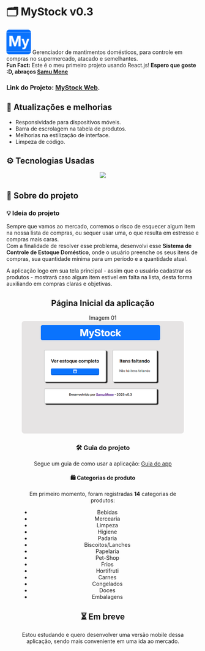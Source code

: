# 🗂️ MyStock v0.3
<img src="my-app/src/assets/icon.png" alt="logo do projeto" style="width: 64px;border-radius:7px;">
Gerenciador de mantimentos domésticos, para controle em compras no supermercado, atacado e semelhantes.<br>
<strong>Fun Fact: </strong>Este é o meu primeiro projeto usando React.js! <strong>Espero que goste :D, abraços <a href="https://github.com/SamuMeneDev">Samu Mene</a></strong>
<h3><strong>Link do Projeto: </strong><a href="https://my-stock-eight.vercel.app">MyStock Web</a>.</h3>

## 🔧 Atualizações e melhorias
- Responsividade para dispositivos móveis.
- Barra de escrolagem na tabela de produtos.
- Melhorias na estilização de interface.
- Limpeza de código.

## ⚙️ Tecnologias Usadas
<p align="center">
  <a>
    <img src="https://skillicons.dev/icons?i=html,css,js,react" />
  </a>
</p>

## 📄 Sobre do projeto

### 💡 Ideia do projeto
Sempre que vamos ao mercado, corremos o risco de esquecer algum item na nossa lista de compras, ou sequer usar uma, o que resulta em estresse e compras mais caras.<br>
Com a finalidade de resolver esse problema, desenvolvi esse <strong>Sistema de Controle de Estoque Doméstico</strong>, onde o usuário preenche os seus itens de compras, sua quantidade mínima para um período e a quantidade atual.<br>

A aplicação logo em sua tela principal - assim que o usuário cadastrar os produtos - mostrará caso algum item estivel em falta na lista, desta forma auxiliando em compras claras e objetivas.
<figure align="center" >
    <figcaption align="center">
        <h2>Página Inicial da aplicação</h2>
        <span>Imagem 01</span>
    </figcaption>
    <img src="./capturas/captura01.png" style="border-radius:7px;">

### 🛠 Guia do projeto
Segue um guia de como usar a aplicação: <a href="./my-app/README.md">Guia do app</a>

#### 🛍 Categorias de produto
Em primeiro momento, foram registradas <strong>14</strong> categorias de produtos:

- Bebidas
- Mercearia
- Limpeza
- Higiene
- Padaria
- Biscoitos/Lanches
- Papelaria
- Pet-Shop
- Frios
- Hortifruti
- Carnes
- Congelados
- Doces
- Embalagens
## ⏳ Em breve
Estou estudando e quero desenvolver uma versão mobile dessa aplicação, sendo mais conveniente em uma ida ao mercado.
